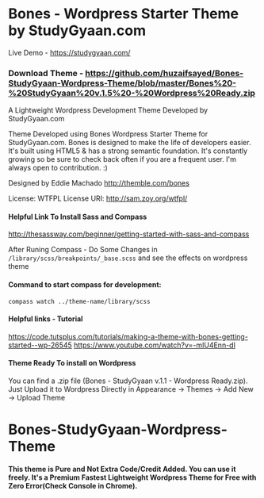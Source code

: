 # Bones - Wordpress Starter Theme by StudyGyaan.com

Live Demo - https://studygyaan.com/

### Download Theme - https://github.com/huzaifsayed/Bones-StudyGyaan-Wordpress-Theme/blob/master/Bones%20-%20StudyGyaan%20v.1.5%20-%20Wordpress%20Ready.zip

A Lightweight Wordpress Development Theme Developed by StudyGyaan.com

Theme Developed using Bones Wordpress Starter Theme for StudyGyaan.com. Bones is designed to make the life of developers easier. It's built
using HTML5 & has a strong semantic foundation.
It's constantly growing so be sure to check back often if you are a
frequent user. I'm always open to contribution. :)

Designed by Eddie Machado
http://themble.com/bones

License: WTFPL
License URI: http://sam.zoy.org/wtfpl/

#### Helpful Link To Install Sass and Compass
http://thesassway.com/beginner/getting-started-with-sass-and-compass

After Runing Compass - Do Some Changes in ``` /library/scss/breakpoints/_base.scss ``` and see the effects on wordpress theme

#### Command to start compass for development: 
```
compass watch ../theme-name/library/scss
```

#### Helpful links - Tutorial
https://code.tutsplus.com/tutorials/making-a-theme-with-bones-getting-started--wp-26545
https://www.youtube.com/watch?v=-mIU4Enn-dI


#### Theme Ready To install on Wordpress
You can find a .zip file (Bones - StudyGyaan v.1.1 - Wordpress Ready.zip). Just Upload it to Wordpress Directly in Appearance -> Themes -> Add New -> Upload Theme

# Bones-StudyGyaan-Wordpress-Theme
#### This theme is Pure and Not Extra Code/Credit Added. You can use it freely. It's a Premium Fastest Lightweight Wordpress Theme for Free with Zero Error(Check Console in Chrome).

